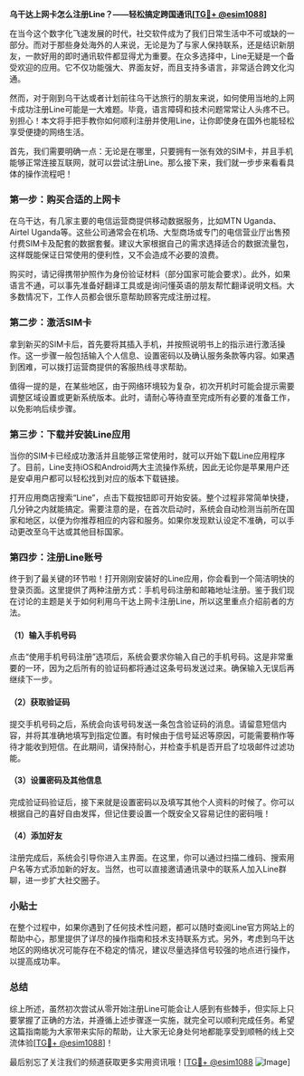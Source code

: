 **乌干达上网卡怎么注册Line？——轻松搞定跨国通讯[[TG💪+ @esim1088](https://t.me/s/esim1088)]**

在当今这个数字化飞速发展的时代，社交软件成为了我们日常生活中不可或缺的一部分。而对于那些身处海外的人来说，无论是为了与家人保持联系，还是结识新朋友，一款好用的即时通讯软件都显得尤为重要。在众多选择中，Line无疑是一个备受欢迎的应用。它不仅功能强大、界面友好，而且支持多语言，非常适合跨文化沟通。

然而，对于刚到乌干达或者计划前往乌干达旅行的朋友来说，如何使用当地的上网卡成功注册Line可能是一大难题。毕竟，语言障碍和技术问题常常让人头疼不已。别担心！本文将手把手教你如何顺利注册并使用Line，让你即使身在国外也能轻松享受便捷的网络生活。

首先，我们需要明确一点：无论是在哪里，只要拥有一张有效的SIM卡，并且手机能够正常连接互联网，就可以尝试注册Line。那么接下来，我们就一步步来看看具体的操作流程吧！

### 第一步：购买合适的上网卡

在乌干达，有几家主要的电信运营商提供移动数据服务，比如MTN Uganda、Airtel Uganda等。这些公司通常会在机场、大型商场或专门的电信营业厅出售预付费SIM卡及配套的数据套餐。建议大家根据自己的需求选择适合的数据流量包，这样既能保证日常使用的便利性，又不会造成不必要的浪费。

购买时，请记得携带护照作为身份验证材料（部分国家可能会要求）。此外，如果语言不通，可以事先准备好翻译工具或是询问懂英语的朋友帮忙翻译说明文档。大多数情况下，工作人员都会很乐意帮助顾客完成注册过程。

### 第二步：激活SIM卡

拿到新买的SIM卡后，首先要将其插入手机，并按照说明书上的指示进行激活操作。这一步骤一般包括输入个人信息、设置密码以及确认服务条款等内容。如果遇到困难，可以拨打运营商提供的客服热线寻求帮助。

值得一提的是，在某些地区，由于网络环境较为复杂，初次开机时可能会提示需要调整区域设置或更新系统版本。此时，请耐心等待直至完成所有必要的准备工作，以免影响后续步骤。

### 第三步：下载并安装Line应用

当你的SIM卡已经成功激活并且能够正常使用时，就可以开始下载Line应用程序了。目前，Line支持iOS和Android两大主流操作系统，因此无论你是苹果用户还是安卓用户都可以轻松找到对应的版本下载链接。

打开应用商店搜索“Line”，点击下载按钮即可开始安装。整个过程非常简单快捷，几分钟之内就能搞定。需要注意的是，在首次启动时，系统会自动检测当前所在国家和地区，以便为你推荐相应的内容和服务。如果你发现默认设定不准确，可以手动更改至乌干达或其他目标国家。

### 第四步：注册Line账号

终于到了最关键的环节啦！打开刚刚安装好的Line应用，你会看到一个简洁明快的登录页面。这里提供了两种注册方式：手机号码注册和邮箱地址注册。鉴于我们现在讨论的主题是关于如何利用乌干达上网卡注册Line，所以这里重点介绍前者的方法。

#### （1）输入手机号码

点击“使用手机号码注册”选项后，系统会要求你输入自己的手机号码。这是非常重要的一环，因为之后所有的验证码都将通过这条号码发送过来。确保输入无误后再继续下一步。

#### （2）获取验证码

提交手机号码之后，系统会向该号码发送一条包含验证码的消息。请留意短信内容，并将其准确地填写到指定位置。有时候由于信号延迟等原因，可能需要稍作等待才能收到短信。在此期间，请保持耐心，并检查手机是否开启了垃圾邮件过滤功能。

#### （3）设置密码及其他信息

完成验证码验证后，接下来就是设置密码以及填写其他个人资料的时候了。你可以根据自己的喜好自由发挥，但记住要设置一个既安全又容易记住的密码哦！

#### （4）添加好友

注册完成后，系统会引导你进入主界面。在这里，你可以通过扫描二维码、搜索用户名等方式添加新的好友。当然，也可以直接邀请通讯录中的联系人加入Line群聊，进一步扩大社交圈子。

### 小贴士

在整个过程中，如果你遇到了任何技术性问题，都可以随时查阅Line官方网站上的帮助中心，那里提供了详尽的操作指南和技术支持联系方式。另外，考虑到乌干达地区的网络状况可能存在不稳定的情况，建议尽量选择信号较强的地点进行操作，以提高成功率。

### 总结

综上所述，虽然初次尝试从零开始注册Line可能会让人感到有些棘手，但实际上只要掌握了正确的方法，并遵循上述步骤逐一实施，就完全可以顺利完成任务。希望这篇指南能为大家带来实际的帮助，让大家无论身处何地都能享受到顺畅的线上交流体验[[TG💪+ @esim1088](https://t.me/s/esim1088)]！

最后别忘了关注我们的频道获取更多实用资讯哦！[[TG💪+ @esim1088](https://t.me/s/esim1088) ![Image](https://i.postimg.cc/4NQfJmqS/Snipaste-2025-05-13-00-14-12.png)]